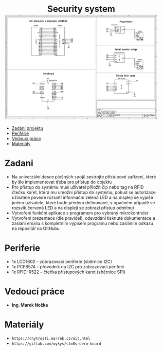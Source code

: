 <!-- @format -->

<h1 align="center">
Security system
<img alt="schéma" src="dokumenty/schema.jpg" align = "center">
</h1>

- [Zadání projektu](#Zadani)
- [Periférie](#Periferie)
- [Vedoucí práce](#vedoucí-práce)
- [Materiály](#materiály)

# Zadani

- Na univerzální desce plošných spojů sestrojte přístupové zařízení, které by šlo implementovat třeba pro přístup do objektu
- Pro přístup do systému musí uživatel přiložit čip nebo tag na RFID čtečku karet, která mu umožní přístup do systému, pokud se autorizace uživatele povede rozsvítí informační zelená LED a na displeji se vypíše jméno uživatele, které bude předem definované, v opačném případě se rozsvítí červená LED a na displeji se zobrazí přístup odmítnut
- Vytvoření funkční aplikace s programem pro vybraný mikrokontroler
- Vytvoření prezentace (dle pravidel), odevzdání tisknuté dokumentace a zaslání emailu s kompletním výpisem programu nebo zasláním odkazu na repositář na GitHubu

# Periferie

- 1x LCD1602 – zobrazovací periferie (sběrnice I2C)
- 1x PCF8574 – převodník na I2C pro zobrazovací periferii
- 1x RFID-R522 – čtečka přístupových karet (sběrnice SPI)

# Vedoucí práce

- <b>Ing. Marek Nožka</b>

# Materiály

- `https://chytrosti.marrek.cz/mit.html`
- `https://gitlab.com/wykys/stm8s-dero-board`
